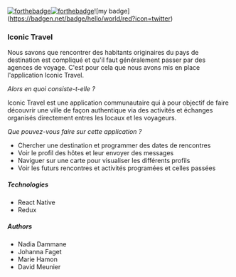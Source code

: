 [![forthebadge](https://forthebadge.com/images/badges/uses-brains.svg)](https://forthebadge.com)[![forthebadge](https://forthebadge.com/images/badges/built-with-love.svg)](https://forthebadge.com)!\[my badge\](https://badgen.net/badge/hello/world/red?icon=twitter)

### Iconic Travel

Nous savons que rencontrer des habitants originaires du pays de destination est compliqué et qu'il faut généralement passer par des agences de voyage. C'est pour cela que nous avons mis en place l'application Iconic Travel.

*Alors en quoi consiste-t-elle ?*

Iconic Travel est une application communautaire qui à pour objectif de faire découvrir une ville de façon authentique via des activités et échanges organisés directement entres les locaux et les voyageurs.

*Que pouvez-vous faire sur cette application ?*

- Chercher une destination et programmer des dates de rencontres
- Voir le profil des hôtes et leur envoyer des messages
- Naviguer sur une carte pour visualiser les différents profils
- Voir les futurs rencontres et activités programées et celles passées 

##### Technologies 

- React Native
- Redux

##### Authors 

- Nadia Dammane
- Johanna Faget 
- Marie Hamon 
- David Meunier 
